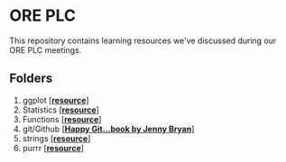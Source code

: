 # ORE PLC

This repository contains learning resources we've discussed during our ORE PLC meetings.

## Folders

1. ggplot \[[**resource**](https://raw.githack.com/ccps-research-eval/ore-plc/main/ggplot/ggplot.html)]
1. Statistics \[[**resource**](https://raw.githack.com/ccps-research-eval/ore-plc/main/statistics/statistics.html)]
1. Functions \[[**resource**](https://raw.githack.com/ccps-research-eval/ore-plc/main/functions/functions.html)]
1. git/Github \[[**Happy Git...book by Jenny Bryan**](https://happygitwithr.com/)]
1. strings \[[**resource**](https://raw.githack.com/ccps-research-eval/ore-plc/main/strings/strings.html)]
1. purrr \[[**resource**](https://raw.githack.com/ccps-research-eval/ore-plc/main/strings/strings.html)]

